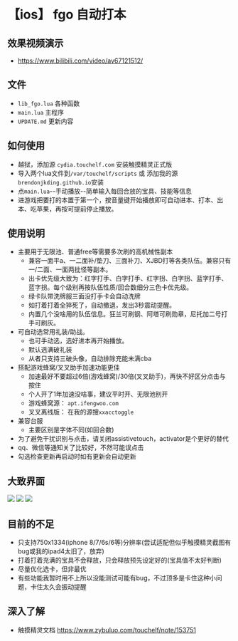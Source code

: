 
# 【ios】 fgo 自动打本

## 效果视频演示
* https://www.bilibili.com/video/av67121512/
## 文件
* `lib_fgo.lua` 各种函数
* `main.lua` 主程序
* `UPDATE.md` 更新内容
## 如何使用
* 越狱，添加源 `cydia.touchelf.com` 安装触摸精灵正式版
* 导入两个lua文件到`/var/touchelf/scripts` 或 添加我的源`brendonjkding.github.io`安装
* 点`main.lua`--手动播放--简单输入每回合放的宝具、技能等信息
* 进游戏把要打的本置于第一个，按音量键开始播放即可自动进本、打本、出本、吃苹果，再按可提前停止播放。


## 使用说明
* 主要用于无限池、普通free等需要多次刷的高机械性副本
  * 兼容一面平a、一二面补/垫刀、三面补刀、XJBD打等各类队伍。兼容只有一/二面、一面两批怪等副本。
  * 出卡优先级大致为：红字打手、白字打手、红字拐、白字拐、蓝字打手、蓝字拐。每个级别再按队伍性质/回合数细分三色卡优先级。
  * 绿卡队带洗牌服三面没打手卡会自动洗牌
  * 如打着打着全猝死了，自动撤退，发出3秒震动提醒。
  * 内置几个没啥用的队伍信息。狂兰可刷钢、阿塔可刷勋章，尼托加二号打手可刷灰。
* 可自动选常用礼装/助战。
  * 也可手动选，选好进本再开始播放。
  * 默认选满破礼装
  * 从者只支持三破头像，自动排除充能未满cba
* 搭配游戏蜂窝/叉叉助手加速功能更佳
  * 加速最好不要超过6倍(游戏蜂窝)/30倍(叉叉助手)，再快不好区分点击与按住
  * 个人开了1年加速没啥事，建议平时开、无限池别开
  * 游戏蜂窝源： `apt.ifengwoo.com`
  * 叉叉离线版： 在我的源搜`xxacctoggle`
* 兼容台服
  * 主要区别是字体不同(如回合数)
* 为了避免干扰识别与点击，请关闭assistivetouch，activator是个更好的替代
* qq、微信等通知关了比较好，不然可能误点击
* 勾选检查更新再启动时如有更新会自动更新


## 大致界面
![](https://github.com/brendonjkding/fgo_lua_test/raw/master/pic/1.PNG) 
![](https://github.com/brendonjkding/fgo_lua_test/raw/master/pic/2.PNG) 
![](https://github.com/brendonjkding/fgo_lua_test/raw/master/pic/3.PNG) 

## 目前的不足
* 只支持750x1334(iphone 8/7/6s/6等)分辨率(尝试适配但似乎触摸精灵截图有bug或我的ipad4太旧了，放弃)
* 打着打着充满的宝具不会释放，只会释放预先设定好的(宝具值不太好判断)
* 尽量优化选卡，但非最优
* 有些功能我暂时用不上所以没能测试可能有bug，不过顶多是卡住这种小问题，卡住太久会振动提醒


## 深入了解
* 触摸精灵文档 https://www.zybuluo.com/touchelf/note/153751

